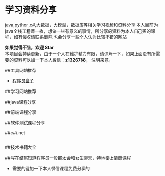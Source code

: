 # 学习资料分享
java,python,c#,大数据，大模型，数据库等相关学习视频和资料分享
本人目前为java全栈工程师一枚，想做一些有意义的事情，所分享的资料为本人自己买的课程，如有侵权请联系删除
也会分享一些个人认为比较不错的网站

**如果觉得不错，欢迎 Star**  
本项目会持续更新，由于一个人在维护精力有限，请谅解一下，如果上面没有所需要的资料可以加一下本人微信：**z1326788**，
注明来意。


##工具网站推荐


- [程序员盒子](https://www.coderutil.com/)


##学习网站推荐


##java课程分享


##前端课程分享


##软件测试课程分享


##c#/.net



##



##技术书籍大全


##写在结尾知道程序员一般都太会和女生聊天，特地奉上情商课程

- 需要的请加一下本人微信课程免费分享的
